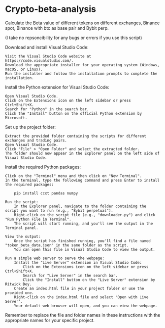 # Crypto-beta-analysis
Calculate the Beta value of different tokens on different exchanges, Binance spot, Binance with btc as base pair and Bybit perp.

(I take no repsoncibility for any bugs or errors if you use this script)

Download and install Visual Studio Code:

    Visit the Visual Studio Code website at https://code.visualstudio.com/.
    Download the appropriate installer for your operating system (Windows, macOS, or Linux).
    Run the installer and follow the installation prompts to complete the installation.

Install the Python extension for Visual Studio Code:

    Open Visual Studio Code.
    Click on the Extensions icon on the left sidebar or press Ctrl+Shift+X.
    Search for "Python" in the search bar.
    Click the "Install" button on the official Python extension by Microsoft.

Set up the project folder:

    Extract the provided folder containing the scripts for different exchanges and trading pairs.
    Open Visual Studio Code.
    Click "File" > "Open Folder" and select the extracted folder.
    The folder should now appear in the Explorer panel on the left side of Visual Studio Code.

Install the required Python packages:

    Click on the "Terminal" menu and then click on "New Terminal".
    In the terminal, type the following command and press Enter to install the required packages:

        pip install ccxt pandas numpy

    Run the script:
        In the Explorer panel, navigate to the folder containing the script you want to run (e.g., "Bybit perpetual").
        Right-click on the script file (e.g., "downloader.py") and click "Run Python File in Terminal".
        The script will start running, and you'll see the output in the Terminal panel.

    View the output:
        Once the script has finished running, you'll find a file named "token_beta_data.json" in the same folder as the script.
        You can open this file in Visual Studio Code to view the output.

    Run a simple web server to serve the webpage:
        Install the "Live Server" extension in Visual Studio Code:
            Click on the Extensions icon on the left sidebar or press Ctrl+Shift+X.
            Search for "Live Server" in the search bar.
            Click the "Install" button on the "Live Server" extension by Ritwick Dey.
        Create an index.html file in your project folder or use the provided one.
        Right-click on the index.html file and select "Open with Live Server".
        Your default web browser will open, and you can view the webpage.

Remember to replace the file and folder names in these instructions with the appropriate names for your specific project.
